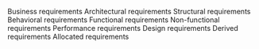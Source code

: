 Business requirements
Architectural requirements
Structural requirements
Behavioral requirements
Functional requirements
Non-functional requirements
Performance requirements
Design requirements
Derived requirements
Allocated requirements